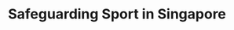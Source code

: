 ---
layout: homepage
title: Safeguarding Sport in Singapore
description: Brief site description here
image: /images/isomer-logo.svg
permalink: /
notification: ""
sections:
  - hero:
      title: Safeguarding in Sport
      subtitle: "#SGSafeSport Play Your Part"
      background: /images/unifiedcode.jpeg
      button: What is Safe Sport?
      url: /
      key_highlights:
        - title: Safe Sport Programme
          description: Safe Sport Unified Code
          url: https://gmail.com
        - title: Safe Sport Commission
          description: Organisation Leaders
          url: /privacy/
        - title: Safeguarding Officers
          description: "Who are they? "
          url: https://google.com
  - infobar:
      title: Report It!
      subtitle: "Have a Safe Sport Concern? "
      description: Don't be the next victim!
      button: Reporting
      url: /
  - resources:
      title: Media
      subtitle: Learn more
      button: View More
---
